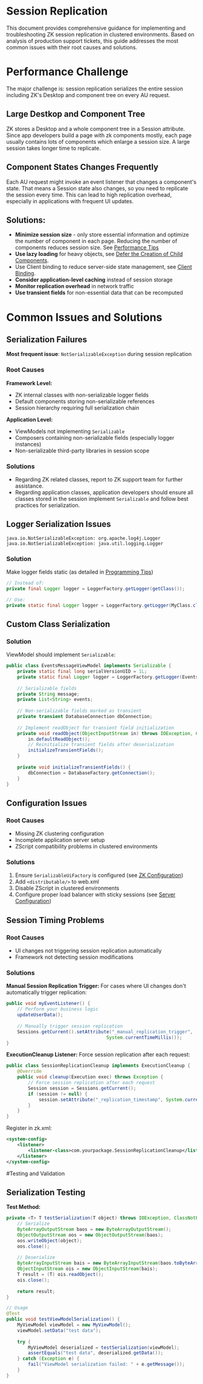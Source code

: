 # Session Replication

This document provides comprehensive guidance for implementing and troubleshooting ZK session replication in clustered environments. Based on analysis of production support tickets, this guide addresses the most common issues with their root causes and solutions.

# Performance Challenge

The major challenge is: session replication serializes the entire session including ZK's Desktop and component tree on every AU request.

## Large Destkop and Component Tree
ZK stores a Desktop and a whole component tree in a Session attribute. Since app developers build a page with zk components mostly, each page usually contains lots of components which enlarge a session size. A large session takes longer time to replicate.

## Component States Changes Frequently
Each AU request might invoke an event listener that changes a component's state. That means a Session state also changes, so you need to replicate the session every time. This can lead to high replication overhead, especially in applications with frequent UI updates.


## Solutions:
- **Minimize session size** - only store essential information and optimize the number of component in each page. Reducing the number of components reduces session size. See [Performance Tips]({{site.baseurl}}/zk_installation_guide/zk_dev_ref/performance_tips/performance_tips)
- **Use lazy loading** for heavy objects, see [Defer the Creation of Child Components]({{site.baseurl}}/zk_dev_ref/performance_tips/defer_the_creation_of_child_components).
- Use Client binding to reduce server-side state management, see [Client Binding]({{site.baseurl}}/zk_mvvm_ref/data_binding/client_binding_api).
- **Consider application-level caching** instead of session storage
- **Monitor replication overhead** in network traffic
- **Use transient fields** for non-essential data that can be recomputed

# Common Issues and Solutions

## Serialization Failures

**Most frequent issue**: `NotSerializableException` during session replication

### Root Causes

**Framework Level:**
- ZK internal classes with non-serializable logger fields
- Default components storing non-serializable references
- Session hierarchy requiring full serialization chain

**Application Level:**
- ViewModels not implementing `Serializable`
- Composers containing non-serializable fields (especially logger instances)
- Non-serializable third-party libraries in session scope

### Solutions
* Regarding ZK related classes, report to ZK support team for further assistance.
* Regarding application classes, application developers should ensure all classes stored in the session implement `Serializable` and follow best practices for serialization.

## Logger Serialization Issues

```
java.io.NotSerializableException: org.apache.log4j.Logger
java.io.NotSerializableException: java.util.logging.Logger
```

### Solution
Make logger fields static (as detailed in [Programming Tips]({{site.baseurl}}/zk_dev_ref/clustering/programming_tips))
```java
// Instead of:
private final Logger logger = LoggerFactory.getLogger(getClass());

// Use:
private static final Logger logger = LoggerFactory.getLogger(MyClass.class);
```

## Custom Class Serialization

### Solution

ViewModel should implement `Serializable`:
```java
public class EventsMessageViewModel implements Serializable {
    private static final long serialVersionUID = 1L;
    private static final Logger logger = LoggerFactory.getLogger(EventsMessageViewModel.class);
    
    // Serializable fields
    private String message;
    private List<String> events;
    
    // Non-serializable fields marked as transient
    private transient DatabaseConnection dbConnection;
    
    // Implement readObject for transient field initialization
    private void readObject(ObjectInputStream in) throws IOException, ClassNotFoundException {
        in.defaultReadObject();
        // Reinitialize transient fields after deserialization
        initializeTransientFields();
    }
    
    private void initializeTransientFields() {
        dbConnection = DatabaseFactory.getConnection();
    }
}
```


## Configuration Issues

### Root Causes
- Missing ZK clustering configuration
- Incomplete application server setup
- ZScript compatibility problems in clustered environments

### Solutions
1. Ensure `SerializableUiFactory` is configured (see [ZK Configuration]({{site.baseurl}}/zk_dev_ref/clustering/zk_configuration))
2. Add `<distributable/>` to web.xml
3. Disable ZScript in clustered environments
4. Configure proper load balancer with sticky sessions (see [Server Configuration]({{site.baseurl}}/zk_dev_ref/clustering/server_configuration))

## Session Timing Problems

### Root Causes
- UI changes not triggering session replication automatically
- Framework not detecting session modifications

### Solutions

**Manual Session Replication Trigger:**
For cases where UI changes don't automatically trigger replication:

```java
public void myEventListener() {
    // Perform your business logic
    updateUserData();
    
    // Manually trigger session replication
    Sessions.getCurrent().setAttribute("_manual_replication_trigger", 
                                     System.currentTimeMillis());
}
```

**ExecutionCleanup Listener:**
Force session replication after each request:

```java
public class SessionReplicationCleanup implements ExecutionCleanup {
    @Override
    public void cleanup(Execution exec) throws Exception {
        // Force session replication after each request
        Session session = Sessions.getCurrent();
        if (session != null) {
            session.setAttribute("_replication_timestamp", System.currentTimeMillis());
        }
    }
}
```

Register in zk.xml:
```xml
<system-config>
    <listener>
        <listener-class>com.yourpackage.SessionReplicationCleanup</listener-class>
    </listener>
</system-config>
```

#Testing and Validation

## Serialization Testing

**Test Method:**
```java
private <T> T testSerialization(T object) throws IOException, ClassNotFoundException {
    // Serialize
    ByteArrayOutputStream baos = new ByteArrayOutputStream();
    ObjectOutputStream oos = new ObjectOutputStream(baos);
    oos.writeObject(object);
    oos.close();
    
    // Deserialize
    ByteArrayInputStream bais = new ByteArrayInputStream(baos.toByteArray());
    ObjectInputStream ois = new ObjectInputStream(bais);
    T result = (T) ois.readObject();
    ois.close();
    
    return result;
}

// Usage
@Test
public void testViewModelSerialization() {
    MyViewModel viewModel = new MyViewModel();
    viewModel.setData("test data");
    
    try {
        MyViewModel deserialized = testSerialization(viewModel);
        assertEquals("test data", deserialized.getData());
    } catch (Exception e) {
        fail("ViewModel serialization failed: " + e.getMessage());
    }
}
```